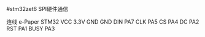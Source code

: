 #stm32zet6
SPI硬件通信

连线
e-Paper	STM32
VCC	3.3V
GND	GND
DIN	PA7
CLK	PA5
CS	PA4
DC	PA2
RST	PA1
BUSY	PA3